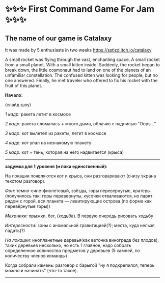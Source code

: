 # :sparkles::sparkles::sparkles:  First Command Game For Jam  :sparkles::sparkles::sparkles:
## The name of our game is Catalaxy  
It was made by 5 enthusiasts in two weeks   https://sstizd.itch.io/catalaxy


A small rocket was flying through the vast, enchanting space. A small rocket from a small planet. With a small kitten inside.
Suddenly, the rocket began to break down, the little cosmonaut had to land on one of the planets of an unfamiliar constellation.
The confused kitten was looking for people, but no one answered. Finally, he met traveler who offered to fix his rocket with the fruit of this planet.


**Начало:**

(слайд-шоу)   

 _1 кадр:_ ракета летит в космосе  

 _2 кадр:_ ракета сломалась + много дыма, облачко с надписью "Оops..."  

 _3 кадр:_ кот вылетел из ракеты, летит в космосе  

 _4 кадр:_ кот упал на незнакомую планету

 _5 кадр:_ кот + тень, которая на него надвигается (крыса)

 ____
 **задумка для 1 уровеня (и пока единственный):**   
 
 На локации появляются кот и крыса, они разговаривают (снизу экрана текстом разговор).   
 
 _Фон:_ темно-сине-фиолетовый, звёзды, горы перевернутые, кратеры. (получилось так: горы перевернуты, кусочки отваливаются, но парят рядом с горой, вся планета — левитирующие острова (по форме как перевёрнутые горы))   

 _Механики:_ прыжки, бег, (ходьба). В первую очередь рисовать ходьбу

 _Интересности:_ зоны с аномальной гравитацией(?); места, куда нельзя падать(?)   

 _На локации:_ инопланетные деревья(как веточка винограда без плодов), таких деревьев несколько, но есть 1 главное, надо собрать определенное количество предметов у деревьев (5 камней, по количеству членов команды)

 Когда собрали камень: разговор с барыгой "ну я подкрепился, теперь можно и начинать" (что-то такое).
 
____ 
